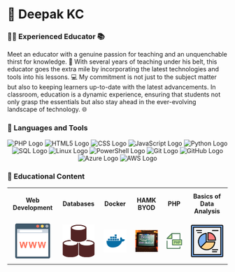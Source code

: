 # 🌱 Deepak KC 

### 👩‍🏫 Experienced Educator 📚

Meet an educator with a genuine passion for teaching and an unquenchable thirst for knowledge. 🚀 With several years of teaching under his belt, this educator goes the extra mile by incorporating the latest technologies and tools into his lessons. 💻 My commitment is not just to the subject matter but also to keeping learners up-to-date with the latest advancements. In  classroom, education is a dynamic experience, ensuring that students not only grasp the essentials but also stay ahead in the ever-evolving landscape of technology. 🌐

### 🧰 Languages and Tools

<div style="text-align:center;">

![PHP Logo](https://img.shields.io/badge/PHP-777BB4?style=for-the-badge&logo=php&logoColor=white&labelColor=777BB4&logoWidth=30&logoHeight=30) ![HTML5 Logo](https://img.shields.io/badge/HTML5-E34F26?style=for-the-badge&logo=html5&logoColor=white&labelColor=E34F26&logoWidth=30&logoHeight=30) ![CSS Logo](https://img.shields.io/badge/CSS3-1572B6?style=for-the-badge&logo=css3&logoColor=white&labelColor=1572B6&logoWidth=30&logoHeight=30) ![JavaScript Logo](https://img.shields.io/badge/JavaScript-F7DF1E?style=for-the-badge&logo=javascript&logoColor=black&labelColor=F7DF1E&logoWidth=30&logoHeight=30) ![Python Logo](https://img.shields.io/badge/Python-3776AB?style=for-the-badge&logo=python&logoColor=white&labelColor=3776AB&logoWidth=30&logoHeight=30) ![SQL Logo](https://img.shields.io/badge/MySQL-4479A1?style=for-the-badge&logo=mysql&logoColor=white&labelColor=4479A1&logoWidth=30&logoHeight=30) ![Linux Logo](https://img.shields.io/badge/Linux-FCC624?style=for-the-badge&logo=linux&logoColor=black&labelColor=FCC624&logoWidth=30&logoHeight=30) ![PowerShell Logo](https://img.shields.io/badge/PowerShell-5391FE?style=for-the-badge&logo=powershell&logoColor=white&labelColor=5391FE&logoWidth=30&logoHeight=30) ![Git Logo](https://img.shields.io/badge/Git-F05032?style=for-the-badge&logo=git&logoColor=white&labelColor=F05032&logoWidth=30&logoHeight=30) ![GitHub Logo](https://img.shields.io/badge/GitHub-181717?style=for-the-badge&logo=github&logoColor=white&labelColor=181717&logoWidth=30&logoHeight=30) ![Azure Logo](https://img.shields.io/badge/Microsoft_Azure-0089D6?style=for-the-badge&logo=microsoft-azure&logoColor=white&labelColor=0089D6&logoWidth=30&logoHeight=30)
![AWS Logo](https://img.shields.io/badge/AWS-232F3E?style=for-the-badge&logo=amazon-aws&logoColor=white&labelColor=232F3E&logoWidth=30&logoHeight=30)

</div>

### 💬 Educational Content 

  <table style="border-collapse: collapse; width: 100%;">
    <tr>
      <td style="text-align: center; padding: 10px;">
        <b>Web Development</b>
      </td>
      <td style="text-align: center; padding: 10px;">
        <b>Databases</b>
      </td>
      <td style="text-align: center; padding: 10px;">
        <b>Docker</b>
      </td>
      <td style="text-align: center; padding: 10px;">
        <b>HAMK BYOD</b>
      </td>
      <td style="text-align: center; padding: 10px;">
        <b>PHP</b>
      </td>

<td style="text-align: center; padding: 10px;">
        <b>Basics of Data Analysis</b>
      </td>
    </tr>
    <tr>
      <td style="text-align: center; padding: 10px;">
        <a href="https://dipaish.github.io/www23/index.html">
          <img src="images/web.svg" alt="web development" style="width:80px;text-align:center;">
        </a>
      </td>
      <td style="text-align: center; padding: 10px;">
        <a href="https://dipaish.github.io/databases/index.html">
          <img src="images/databases.svg" alt="Databases" style="width:80px;text-align:center;">
        </a>
      </td>

<td style="text-align: center; padding: 10px;">
        <a href="https://dipaish.github.io/OS22/index.html">
          <img src="images/docker.svg" alt="Docker Basics" style="width:80px;text-align:center;">
        </a>
      </td>
<td style="text-align: center; padding: 10px;">
        <a href="https://hamk-business-information-technology.github.io/os/index.html">
          <img src="images/byod.jpg" alt="HAMK BYOD" style="width:80px;text-align:center;">
        </a>
      </td>
<td style="text-align: center; padding: 10px;">
        <a href="#">
          <img src="images/php.svg" alt="PHP" style="width:80px;text-align:center;">
        </a>
      </td>
<td style="text-align: center; padding: 10px;">
        <a href="#">
          <img src="images/danalysis.svg" alt="Basics of Data Analysis" style="width:80px;text-align:center;">
        </a>
      </td>
    </tr>
  </table>
<br />







<!--
**dipaish/dipaish** is a ✨ _special_ ✨ repository because its `README.md` (this file) appears on your GitHub profile.

Here are some ideas to get you started:

- 🔭 I’m currently working on ...
- 🌱 I’m currently learning ...
- 👯 I’m looking to collaborate on ...
- 🤔 I’m looking for help with ...
- 💬 Ask me about ...
- 📫 How to reach me: ...
- 😄 Pronouns: ...
- ⚡ Fun fact: ...
-->
